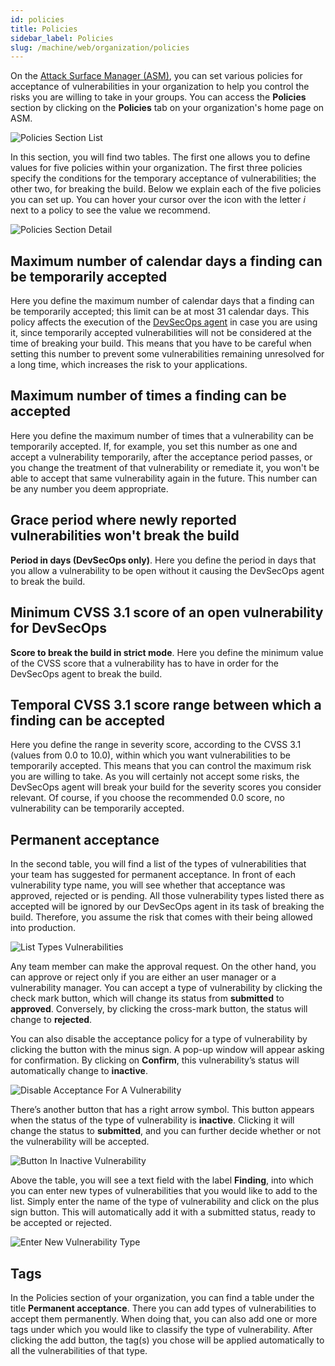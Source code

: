 ```yaml
---
id: policies
title: Policies
sidebar_label: Policies
slug: /machine/web/organization/policies
---
```


On the [Attack Surface Manager (ASM)](https://app.fluidattacks.com),
you can set various policies for
acceptance of vulnerabilities in
your organization to help you control
the risks you are willing to take
in your groups.
You can access the **Policies** section
by clicking on the **Policies** tab on
your organization's home page on ASM.

![Policies Section List](https://res.cloudinary.com/fluid-attacks/image/upload/v1657120528/docs/web/organizations/policies_list.png)

In this section,
you will find two tables.
The first one allows you to define
values for five policies within your
organization.
The first three policies specify
the conditions for the temporary
acceptance of vulnerabilities;
the other two,
for breaking the build.
Below we explain each of the
five policies you can set up.
You can hover your cursor over
the icon with the letter _i_
next to a policy to see the
value we recommend.

![Policies Section Detail](https://res.cloudinary.com/fluid-attacks/image/upload/v1645537790/docs/web/organizations/policies_section_tab.png)

## Maximum number of calendar days a finding can be temporarily accepted​

Here you define the maximum number
of calendar days that a finding can
be temporarily accepted; this limit
can be at most 31 calendar days.
This policy affects the execution of
the [DevSecOps agent](/machine/agent)
in case you are using it, since
temporarily accepted vulnerabilities
will not be considered at the time
of breaking your build.
This means that you have to be careful
when setting this number to prevent
some vulnerabilities remaining unresolved
for a long time, which increases the
risk to your applications.

## Maximum number of times a finding can be accepted​

Here you define the maximum number
of times that a vulnerability can
be temporarily accepted.
If, for example, you set this number
as one and accept a vulnerability
temporarily, after the acceptance
period passes, or you change the
treatment of that vulnerability or
remediate it, you won't be able to
accept that same vulnerability again
in the future.
This number can be any number you
deem appropriate.

## Grace period where newly reported vulnerabilities won't break the build

**Period in days (DevSecOps only)**.
Here you define the period in days
that you allow a vulnerability to
be open without it causing the
DevSecOps agent to break the build.

## Minimum CVSS 3.1 score of an open vulnerability for DevSecOps

**Score to break the build in strict mode**.
Here you define the minimum value
of the CVSS score that a vulnerability
has to have in order for the DevSecOps
agent to break the build.

## Temporal CVSS 3.1 score range between which a finding can be accepted​

Here you define the range in severity
score, according to the CVSS 3.1 (values
from 0.0 to 10.0), within which you want
vulnerabilities to be temporarily accepted.
This means that you can control the
maximum risk you are willing to take.
As you will certainly not accept some
risks, the DevSecOps agent will break
your build for the severity scores you
consider relevant.
Of course, if you choose the recommended
0.0 score, no vulnerability can be
temporarily accepted.

## Permanent acceptance

In the second table,
you will find a list of the
types of vulnerabilities that
your team has suggested for
permanent acceptance.
In front of each
vulnerability type name,
you will see whether that
acceptance was approved,
rejected or is pending.
All those vulnerability types
listed there as accepted will
be ignored by our DevSecOps
agent in its task of breaking
the build.
Therefore,
you assume the risk that comes
with their being allowed into
production.

![List Types Vulnerabilities](https://res.cloudinary.com/fluid-attacks/image/upload/v1645537791/docs/web/organizations/policies_list_types_vuln.png)

Any team member can make the
approval request.
On the other hand, you can approve or
reject only if you are either an user
manager or a vulnerability manager.
You can accept a type of vulnerability
by clicking the check mark button, which
will change its status from **submitted**
to **approved**.
Conversely, by clicking the cross-mark
button, the status will change to **rejected**.

You can also disable the acceptance
policy for a type of vulnerability by
clicking the button with the minus sign.
A pop-up window will appear asking
for confirmation.
By clicking on **Confirm**, this
vulnerability’s status will automatically
change to **inactive**.

![Disable Acceptance For A Vulnerability](https://res.cloudinary.com/fluid-attacks/image/upload/v1645537790/docs/web/organizations/policies_disable_policy.png)

There’s another button that has
a right arrow symbol.
This button appears when the status
of the type of vulnerability
is **inactive**.
Clicking it will change the status
to **submitted**, and you can further
decide whether or not the vulnerability
will be accepted.

![Button In Inactive Vulnerability](https://res.cloudinary.com/fluid-attacks/image/upload/v1645537790/docs/web/organizations/policies_change_status.png)

Above the table, you will see a text
field with the label **Finding**,
into which you can enter new types
of vulnerabilities that you would
like to add to the list.
Simply enter the name of the type
of vulnerability and click on the
plus sign button.
This will automatically add it with
a submitted status, ready to be
accepted or rejected.

![Enter New Vulnerability Type](https://res.cloudinary.com/fluid-attacks/image/upload/v1645537790/docs/web/organizations/policies_add_newvuln.png)

## Tags

In the Policies section
of your organization,
you can find a table under the
title **Permanent acceptance**.
There you can add types of
vulnerabilities to accept
them permanently.
When doing that,
you can also add one or more
tags under which you would
like to classify the type
of vulnerability.
After clicking the add button,
the tag(s) you chose will be
applied automatically to all
the vulnerabilities of that type.

